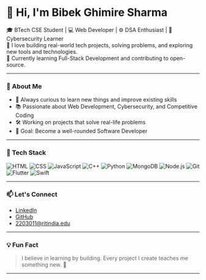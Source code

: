 # 👋 Hi, I'm Bibek Ghimire Sharma

🎓 BTech CSE Student | 💻 Web Developer | ⚙️ DSA Enthusiast | 🔐 Cybersecurity Learner  
🚀 I love building real-world tech projects, solving problems, and exploring new tools and technologies.  
🌱 Currently learning Full-Stack Development and contributing to open-source.

---

### 💼 About Me

- 🧠 Always curious to learn new things and improve existing skills
- 📚 Passionate about Web Development, Cybersecurity, and Competitive Coding
- 🛠️ Working on projects that solve real-life problems
- 🎯 Goal: Become a well-rounded Software Developer

---

### 🔧 Tech Stack

![HTML](https://img.shields.io/badge/HTML5-E34F26?style=flat&logo=html5&logoColor=white)
![CSS](https://img.shields.io/badge/CSS3-1572B6?style=flat&logo=css3)
![JavaScript](https://img.shields.io/badge/JavaScript-F7DF1E?style=flat&logo=javascript&logoColor=black)
![C++](https://img.shields.io/badge/C++-00599C?style=flat&logo=c%2B%2B&logoColor=white)
![Python](https://img.shields.io/badge/Python-3776AB?style=flat&logo=python&logoColor=white)
![MongoDB](https://img.shields.io/badge/MongoDB-47A248?style=flat&logo=mongodb&logoColor=white)
![Node.js](https://img.shields.io/badge/Node.js-339933?style=flat&logo=node.js&logoColor=white)
![Git](https://img.shields.io/badge/Git-F05032?style=flat&logo=git&logoColor=white)
![Flutter](https://img.shields.io/badge/Flutter-02569B?style=flat&logo=flutter&logoColor=white)
![Swift](https://img.shields.io/badge/Swift-FA7343?style=flat&logo=swift&logoColor=white)


---

### 📫 Let's Connect

- [LinkedIn](https://www.linkedin.com/in/BibekSharma)
- [GitHub](https://github.com/BibekGhimireSharma)
- 2203011@ritindia.edu

---

### 💡 Fun Fact

> I believe in learning by building. Every project I create teaches me something new. 🚀

---

